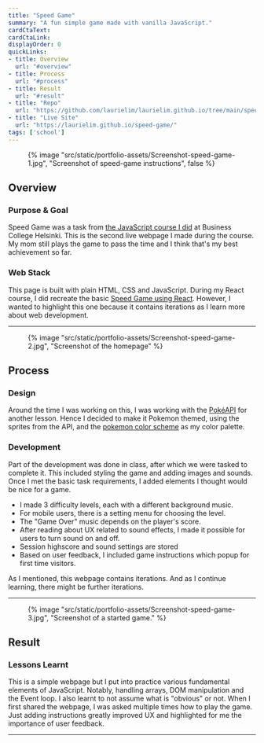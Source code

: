 ```yaml
---
title: "Speed Game"
summary: "A fun simple game made with vanilla JavaScript."
cardCtaText:
cardCtaLink:
displayOrder: 0
quickLinks:
- title: Overview
  url: "#overview"
- title: Process
  url: "#process"
- title: Result
  url: "#result"
- title: "Repo"
  url: "https://github.com/laurielim/laurielim.github.io/tree/main/speed-game"
- title: "Live Site"
  url: "https://laurielim.github.io/speed-game/"
tags: ['school']
---
```


<figure>
  {% image
    "src/static/portfolio-assets/Screenshot-speed-game-1.jpg",
    "Screenshot of speed-game instructions",
    false
  %}
</figure>

<h2 id="overview">Overview</h2>

### Purpose & Goal
Speed Game was a task from [the JavaScript course I did](https://github.com/laurielim/REACT21K_JAVASCRIPT) at Business College Helsinki. This is the second live webpage I made during the course. My mom still plays the game to pass the time and I think that's my best achievement so far.

### Web Stack
This page is built with plain HTML, CSS and JavaScript. During my React course, I did recreate the basic [Speed Game using React](https://github.com/laurielim/REACT21K_REACT_JS/tree/main/task-04-speed-game). However, I wanted to highlight this one because it contains iterations as I learn more about web development.

---

<figure>
  {% image
    "src/static/portfolio-assets/Screenshot-speed-game-2.jpg",
    "Screenshot of the homepage"
  %}
</figure>

<h2 id="process">Process</h2>

### Design
Around the time I was working on this, I was working with the [PokéAPI](https://pokeapi.co/) for another lesson. Hence I decided to make it Pokemon themed, using the sprites from the API, and the [pokemon color scheme](https://www.schemecolor.com/pokemon-colors.php#:~:text=The%20Pokemon%20Color%20Scheme%20palette,and%20Gold%20Foil%20(%23B3A125).) as my color palette.

### Development
Part of the development was done in class, after which we were tasked to complete it. This included styling the game and adding images and sounds. Once I met the basic task requirements, I added elements I thought would be nice for a game.

- I made 3 difficulty levels, each with a different background music.
- For mobile users, there is a setting menu for choosing the level.
- The "Game Over" music depends on the player's score.
- After reading about UX related to sound effects, I made it possible for users to turn sound on and off.
- Session highscore and sound settings are stored
- Based on user feedback, I included game instructions which popup for first time visitors.

As I mentioned, this webpage contains iterations. And as I continue learning, there might be further iterations.

---

<figure>
  {% image
    "src/static/portfolio-assets/Screenshot-speed-game-3.jpg",
    "Screenshot of a started game."
  %}
</figure>

<h2 id="result">Result</h2>

### Lessons Learnt
This is a simple webpage but I put into practice various fundamental elements of JavaScript. Notably, handling arrays, DOM manipulation and the Event loop. I also learnt to not assume what is "obvious" or not. When I first shared the webpage, I was asked multiple times how to play the game. Just adding instructions greatly improved UX and highlighted for me the importance of user feedback.

---